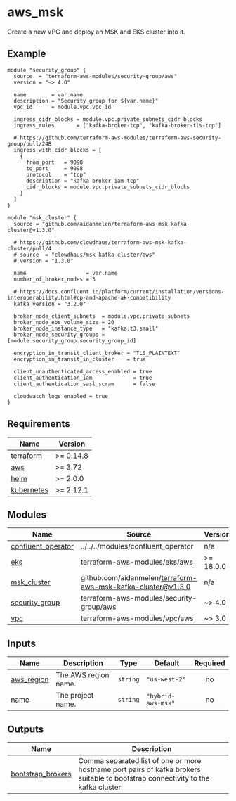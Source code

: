 # aws_msk

Create a new VPC and deploy an MSK and EKS cluster into it.

<!-- BEGINNING OF PRE-COMMIT-TERRAFORM DOCS HOOK -->

## Example

```hcl
module "security_group" {
  source  = "terraform-aws-modules/security-group/aws"
  version = "~> 4.0"

  name        = var.name
  description = "Security group for ${var.name}"
  vpc_id      = module.vpc.vpc_id

  ingress_cidr_blocks = module.vpc.private_subnets_cidr_blocks
  ingress_rules       = ["kafka-broker-tcp", "kafka-broker-tls-tcp"]

  # https://github.com/terraform-aws-modules/terraform-aws-security-group/pull/248
  ingress_with_cidr_blocks = [
    {
      from_port   = 9098
      to_port     = 9098
      protocol    = "tcp"
      description = "kafka-broker-iam-tcp"
      cidr_blocks = module.vpc.private_subnets_cidr_blocks
    }
  ]
}

module "msk_cluster" {
  source = "github.com/aidanmelen/terraform-aws-msk-kafka-cluster@v1.3.0"

  # https://github.com/clowdhaus/terraform-aws-msk-kafka-cluster/pull/4
  # source  = "clowdhaus/msk-kafka-cluster/aws"
  # version = "1.3.0"

  name                   = var.name
  number_of_broker_nodes = 3

  # https://docs.confluent.io/platform/current/installation/versions-interoperability.html#cp-and-apache-ak-compatibility
  kafka_version = "3.2.0"

  broker_node_client_subnets  = module.vpc.private_subnets
  broker_node_ebs_volume_size = 20
  broker_node_instance_type   = "kafka.t3.small"
  broker_node_security_groups = [module.security_group.security_group_id]

  encryption_in_transit_client_broker = "TLS_PLAINTEXT"
  encryption_in_transit_in_cluster    = true

  client_unauthenticated_access_enabled = true
  client_authentication_iam             = true
  client_authentication_sasl_scram      = false

  cloudwatch_logs_enabled = true
}
```

## Requirements

| Name | Version |
|------|---------|
| <a name="requirement_terraform"></a> [terraform](#requirement\_terraform) | >= 0.14.8 |
| <a name="requirement_aws"></a> [aws](#requirement\_aws) | >= 3.72 |
| <a name="requirement_helm"></a> [helm](#requirement\_helm) | >= 2.0.0 |
| <a name="requirement_kubernetes"></a> [kubernetes](#requirement\_kubernetes) | >= 2.12.1 |
## Modules

| Name | Source | Version |
|------|--------|---------|
| <a name="module_confluent_operator"></a> [confluent\_operator](#module\_confluent\_operator) | ../../../modules/confluent_operator | n/a |
| <a name="module_eks"></a> [eks](#module\_eks) | terraform-aws-modules/eks/aws | >= 18.0.0 |
| <a name="module_msk_cluster"></a> [msk\_cluster](#module\_msk\_cluster) | github.com/aidanmelen/terraform-aws-msk-kafka-cluster@v1.3.0 | n/a |
| <a name="module_security_group"></a> [security\_group](#module\_security\_group) | terraform-aws-modules/security-group/aws | ~> 4.0 |
| <a name="module_vpc"></a> [vpc](#module\_vpc) | terraform-aws-modules/vpc/aws | ~> 3.0 |
## Inputs

| Name | Description | Type | Default | Required |
|------|-------------|------|---------|:--------:|
| <a name="input_aws_region"></a> [aws\_region](#input\_aws\_region) | The AWS region name. | `string` | `"us-west-2"` | no |
| <a name="input_name"></a> [name](#input\_name) | The project name. | `string` | `"hybrid-aws-msk"` | no |
## Outputs

| Name | Description |
|------|-------------|
| <a name="output_bootstrap_brokers"></a> [bootstrap\_brokers](#output\_bootstrap\_brokers) | Comma separated list of one or more hostname:port pairs of kafka brokers suitable to bootstrap connectivity to the kafka cluster |
<!-- END OF PRE-COMMIT-TERRAFORM DOCS HOOK -->
